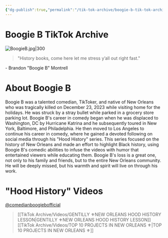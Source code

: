 ```yaml
---
{"dg-publish":true,"permalink":"/tik-tok-archive/boogie-b-tik-tok-archive/"}
---
```



# Boogie B TikTok Archive
![BoogieB.jpg|300](/img/user/Backend/Images/BoogieB.jpg)
>"History books, come here let me stress y’all out right fast."

\- Brandon "Boogie B" Montrell


# About Boogie B

Boogie B was a talented comedian, TikToker, and native of New Orleans who was tragically killed on December 23, 2023 while visiting home for the holidays. He was struck by a stray bullet while parked in a grocery store parking lot. Boogie B's career in comedy began when he was displaced to Washington, DC by Hurricane Katrina and he subsequently toured in New York, Baltimore, and Philadelphia. He then moved to Los Angeles to continue his career in comedy, where he gained a devoted following on social media through his "Hood History" series. This series focused on the history of New Orleans and made an effort to highlight Black history, using Boogie B's comedic abilities to infuse the videos with humor that entertained viewers while educating them. Boogie B's loss is a great one, not only to his family and friends, but to the entire New Orleans community. He will be deeply missed, but his warmth and spirit will live on through his work.

# "Hood History" Videos
[@comedianboogiebofficial](https://www.tiktok.com/@comedianboogiebofficial?lang=en)

>[[TikTok Archive/Videos/GENTILLY ⚜️NEW ORLEANS HOOD HISTORY LESSON\|GENTILLY ⚜️NEW ORLEANS HOOD HISTORY LESSON]]
>[[TikTok Archive/Videos/TOP 10 PROJECTS IN NEW ORLEANS ⚜️\|TOP 10 PROJECTS IN NEW ORLEANS ⚜️]]



